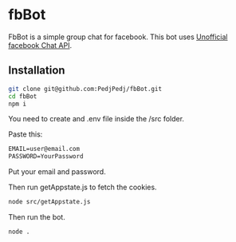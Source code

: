 # fbBot
FbBot is a simple group chat for facebook. 
This bot uses [Unofficial facebook Chat API](https://github.com/Schmavery/facebook-chat-api).

## Installation

```bash
git clone git@github.com:PedjPedj/fbBot.git
cd fbBot
npm i
```
You need to create and .env file inside the /src folder.

Paste this:
```txt
EMAIL=user@email.com
PASSWORD=YourPassword
```
Put your email and password.

Then run getAppstate.js to fetch the cookies.

```bash
node src/getAppstate.js
```
Then run the bot.

```bash
node .
```


